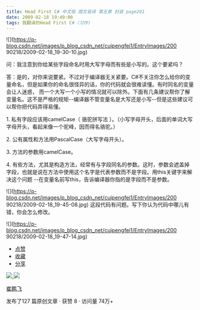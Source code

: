 ```yaml
---
title: Head First C# 中文版 图文皆译 第五章 封装 page201
date: 2009-02-18 19:49:00
tags: 我翻译的Head First C#（习作）
---
```

![](https://p-blog.csdn.net/images/p_blog_csdn_net/cuipengfei1/EntryImages/200
90218/2009-02-18_19-30-10.jpg)

问：我注意到你给某些字段命名时用大写字母而有些是小写的。这个要紧吗？

答：是的，对你来说要紧。不过对于编译器无关紧要。C#不关注你怎么给你的变量命名，但是如果你的命名很怪异的话，你的代码就会很难读懂。有时同名的变量会让人迷惑，
而一个大写一个小写的情况就可以除外。下面有几条建议帮你了解变量名。这不是严格的规矩--编译器不管变量名是大写还是小写--但是这些建议可以帮你把代码弄得易懂。

1\.  私有字段应该用camelCase（  骆驼拼写法  ）。（小写字母开头，后面的单词大写字母开头，看起来像一个驼峰，因而得名骆驼。）

2\.  公有属性和方法用PascalCase（大写字母开头）。

3\.  方法的参数用camelCase。

4\.
有些方法，尤其是构造方法，经常有与字段同名的参数。这时，参数会遮盖掉字段，也就是说在方法中使用这个名字是代表参数而不是字段。用this关键字来解决这个问题
--在变量名前写this，告诉编译器你指的是字段而不是参数。

![](https://p-blog.csdn.net/images/p_blog_csdn_net/cuipengfei1/EntryImages/200
90218/2009-02-18_19-45-08.jpg) 这段代码有问题。写下你认为代码中哪儿有错，你会怎么修改。

![](https://p-blog.csdn.net/images/p_blog_csdn_net/cuipengfei1/EntryImages/200
90218/2009-02-18_19-47-14.jpg)

  * [ 点赞  ](javascript:;)
  * [ 收藏  ](javascript:;)
  * [ 分享 ](javascript:;)

[ ![](https://profile.csdnimg.cn/5/2/5/3_cuipengfei1)
![](https://g.csdnimg.cn/static/user-reg-year/1x/11.png)
](https://blog.csdn.net/cuipengfei1)

[ 崔鹏飞 ](https://blog.csdn.net/cuipengfei1)

发布了127 篇原创文章  ·  获赞 8  ·  访问量 74万+


